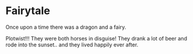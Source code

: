 # Fairytale

Once upon a time there was a dragon and a fairy.

Plotwist!!! They were both horses in disguise!
They drank a lot of beer and rode into the sunset..
and they lived happily ever after.
